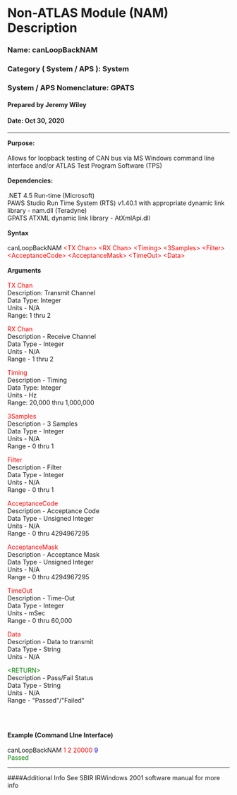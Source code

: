 # Non-ATLAS Module (NAM) Description

### Name:  canLoopBackNAM

### Category ( System / APS ):  System

### System / APS Nomenclature:	  GPATS

#### Prepared by Jeremy Wiley

#### Date: Oct 30, 2020

***
**Purpose:**<br/><br/>
Allows for loopback testing of CAN bus via MS Windows command line interface and/or ATLAS Test Program Software (TPS)<br/><br/>
**Dependencies:**<br/><br/>
.NET 4.5 Run-time (Microsoft)<br/>
PAWS Studio Run Time System (RTS) v1.40.1 with appropriate dynamic link library - nam.dll (Teradyne)<br/>
GPATS ATXML dynamic link library - AtXmlApi.dll<br/><br/>
**Syntax**<br/><br/>
canLoopBackNAM <span style="color:red;"><TX Chan\> <RX Chan\> <Timing\> <3Samples\> <Filter\> <AcceptanceCode\> <AcceptanceMask\> <TimeOut\> <Data\> </span> <br/><br/>
**Arguments**<br/><br/>
<span style="color:red;">TX Chan</span><br/>
Description:  Transmit Channel<br/>
Data Type:  Integer<br/>
Units - N/A<br/>
Range: 1 thru 2<br/>

<span style="color:red;">RX Chan</span><br/>
Description - Receive Channel<br/>
Data Type - Integer<br/>
Units - N/A<br/>
Range - 1 thru 2<br/>

<span style="color:red;">Timing</span><br/>
Description - Timing<br/>
Data Type: Integer<br/>
Units - Hz<br/>
Range: 20,000 thru 1,000,000<br/>

<span style="color:red;">3Samples</span><br/>
Description - 3 Samples<br/>
Data Type - Integer<br/>
Units - N/A<br/>
Range - 0 thru 1<br/>

<span style="color:red;">Filter</span><br/>
Description - Filter<br/>
Data Type - Integer<br/>
Units - N/A<br/>
Range - 0 thru 1<br/>

<span style="color:red;">AcceptanceCode</span><br/>
Description - Acceptance Code<br/>
Data Type - Unsigned Integer<br/>
Units - N/A<br/>
Range - 0 thru 4294967295<br/>
	
<span style="color:red;">AcceptanceMask</span><br/>
Description - Acceptance Mask<br/>
Data Type - Unsigned Integer<br/>
Units - N/A<br/>
Range - 0 thru 4294967295<br/>

<span style="color:red;">TimeOut</span><br/>
Description - Time-Out<br/>
Data Type - Integer<br/>
Units - mSec<br/>
Range - 0 thru 60,000<br/>

<span style="color:red;">Data</span><br/>
Description - Data to transmit<br/>
Data Type - String<br/>
Units - N/A<br/>

<span style="color:green;"><RETURN\></span><br/>
	Description - Pass/Fail Status<br/>
	Data Type - String<br/>
	Units - N/A<br/>
	Range - "Passed"/"Failed"<br/>

<br/><br/>

**Example (Command LIne Interface)**<br/><br/>
canLoopBackNAM <span style="color:red;">1 2 20000 </span> <span style="color:blue;">9</span><br/>
 <span style="color:green;">Passed</span><br/>
***
####Additional Info
See SBIR IRWindows 2001 software manual for more info









